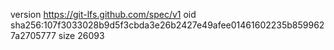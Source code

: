 version https://git-lfs.github.com/spec/v1
oid sha256:107f3033028b9d5f3cbda3e26b2427e49afee01461602235b8599627a2705777
size 26093
